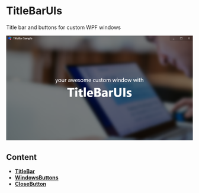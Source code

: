 # TitleBarUIs
Title bar and buttons for custom WPF windows

![chromes](https://raw.githubusercontent.com/vbobroff-app/TitleBarUIs/master/images/title_bar.png)

## Content
* **[TitleBar](#titlebar)** 
* **[WindowsButtons](#windowsbuttons)**
* **[CloseButton](#closebutton)**
